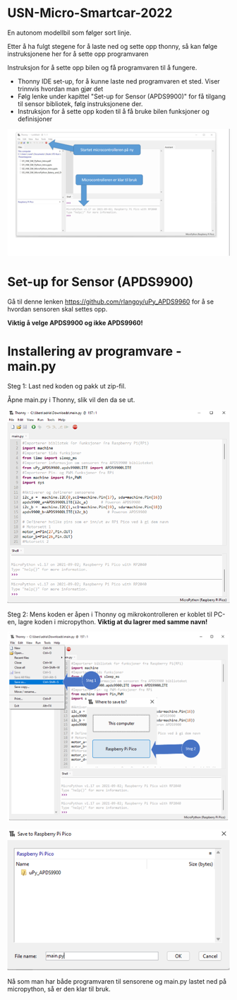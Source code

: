 # USN-Micro-Smartcar-2022
En autonom modellbil som følger sort linje.

Etter å ha fulgt stegene for å laste ned og sette opp thonny, så kan følge instruksjonene her for å sette opp programvaren

Instruksjon for å sette opp bilen og få programvaren til å fungere.
- Thonny IDE set-up, for å kunne laste ned programvaren et sted. Viser trinnvis hvordan man gjør det
- Følg lenke under kapittel "Set-up for Sensor (APDS9900)" for få tilgang til sensor bibliotek, følg instruksjonene der.
- Instruksjon for å sette opp koden til å få bruke bilen funksjoner og definisjoner


![](Images/micro2.PNG)

# Set-up for Sensor (APDS9900)
Gå til denne lenken https://github.com/rlangoy/uPy_APDS9960  for å se hvordan sensoren skal settes opp.

**Viktig å velge APDS9900 og ikke APDS9960!**

# Installering av programvare - main.py
Steg 1: Last ned koden og pakk ut zip-fil.

Åpne main.py i Thonny, slik vil den da se ut.

![](Images/Kodethonny.png)

Steg 2: Mens koden er åpen i Thonny og mikrokontrolleren er koblet til PC-en, lagre koden i micropython. **Viktig at du lagrer med samme navn!**

![](Images/saveas.png)

![](Images/savemain.png)


Nå som man har både programvaren til sensorene og main.py lastet ned på micropython, så er den klar til bruk.


